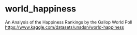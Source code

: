 # world_happiness
An Analysis of the Happiness Rankings by the Gallop World Poll
https://www.kaggle.com/datasets/unsdsn/world-happiness
